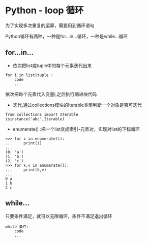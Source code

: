 # Python - loop 循环

为了实现多次重复的运算，需要用到循环语句

Python循环有两种，一种是for...in...循环，一种是while...循环

## for...in...

* 依次把list或tuple中的每个元素迭代出来

```
for i in list|tuple :
    code
    ...

```

依次把每个元素代入变量i,之后执行缩进块代码

* 迭代,通过collections模块的Iterable类型判断一个对象是否可迭代

```
from collections import Iterable
isinstance('abc',Iterable)

```

* enumerate() :把一个list变成索引-元素对，实现对list的下标循环

```
>>> for i in enumerate(l):
...     print(i)
... 
(0, 'a')
(1, 'b')
(2, 'c')
>>> for k,v in enumerate(l):
...     print(k,v)
... 
0 a
1 b
2 c

```




## while...

只要条件满足，就可以无限循环，条件不满足退出循环

```
while 条件:
    code
    ...

```


